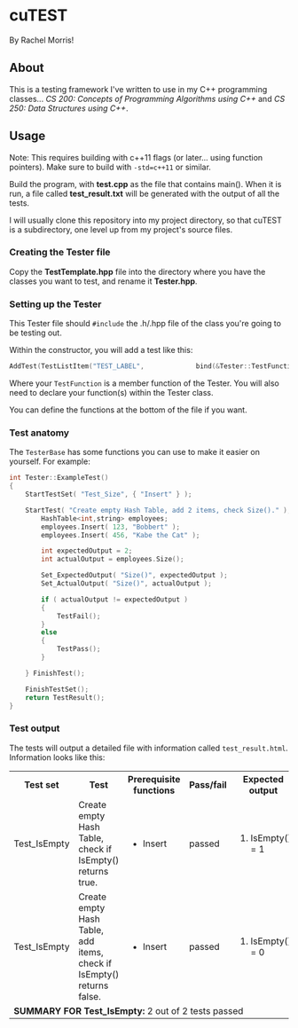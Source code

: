 # cuTEST

By Rachel Morris!

## About

This is a testing framework I've written to use in my C++ programming classes...
*CS 200: Concepts of Programming Algorithms using C++* and
*CS 250: Data Structures using C++*.

## Usage

Note: This requires building with c++11 flags (or later... using function pointers).
Make sure to build with ```-std=c++11``` or similar.

Build the program, with **test.cpp** as the file that contains main().
When it is run, a file called **test_result.txt** will be generated with
the output of all the tests.

I will usually clone this repository into my project directory,
so that cuTEST is a subdirectory, one level up from my project's source files.

### Creating the Tester file

Copy the **TestTemplate.hpp** file into the directory where you have
the classes you want to test, and rename it **Tester.hpp**.

### Setting up the Tester

This Tester file should ```#include``` the .h/.hpp file of the class you're
going to be testing out.

Within the constructor, you will add a test like this:

```c++
AddTest(TestListItem("TEST_LABEL",             bind(&Tester::TestFunction, this)));
```

Where your ```TestFunction``` is a member function of the Tester.
You will also need to declare your function(s) within the Tester class.

You can define the functions at the bottom of the file if you want.

### Test anatomy

The ```TesterBase``` has some functions you can use to make it easier on yourself.
For example:

```c++
int Tester::ExampleTest()
{
    StartTestSet( "Test_Size", { "Insert" } );

    StartTest( "Create empty Hash Table, add 2 items, check Size()." ); {
        HashTable<int,string> employees;
        employees.Insert( 123, "Bobbert" );
        employees.Insert( 456, "Kabe the Cat" );

        int expectedOutput = 2;
        int actualOutput = employees.Size();

        Set_ExpectedOutput( "Size()", expectedOutput );
        Set_ActualOutput( "Size()", actualOutput );

        if ( actualOutput != expectedOutput )
        {
            TestFail();
        }
        else
        {
            TestPass();
        }

    } FinishTest();

    FinishTestSet();
    return TestResult();
}
```

### Test output

The tests will output a detailed file with information called ```test_result.html```.
Information looks like this:

<table>
<tr>
<th class='col_set'> Test set </th>
<th class='col_test'> Test </th>
<th class='col_prereq'> Prerequisite <br> functions </th>
<th class='col_result'> Pass/fail </th>
<th class='col_expected'> Expected <br> output </th>
<th class='col_actual'> Actual <br> output </th>
<th class='col_comments'> Comments </th>
</tr>
<tr class='pass'>
<td class='test-set'>      Test_IsEmpty       </td>
<td class='test'>          Create empty Hash Table, check if IsEmpty() returns true.       </td>
<td class='prereq'>   <ul> <li>Insert</li> </ul> </td>
<td class='result'>        passed       </td>
<td class='expected'> <ol> <li>IsEmpty() = 1</li> </ol> </td>
<td class='actual'>   <ol> <li>IsEmpty() = 1</li> </ol> </td>
<td class='comments'> <ul>  </ul> </td>
</tr>
<tr class='pass'>
<td class='test-set'>      Test_IsEmpty       </td>
<td class='test'>          Create empty Hash Table, add items, check if IsEmpty() returns false.       </td>
<td class='prereq'>   <ul> <li>Insert</li> </ul> </td>
<td class='result'>        passed       </td>
<td class='expected'> <ol> <li>IsEmpty() = 0</li> </ol> </td>
<td class='actual'>   <ol> <li>IsEmpty() = 0</li> </ol> </td>
<td class='comments'> <ul>  </ul> </td>
</tr>
<tr class='summary'>
<td colspan='7' class='summary'>
<strong>SUMMARY FOR Test_IsEmpty:</strong>
2 out of 2 tests passed
</td>

<tr class='spacer'></tr>
</table>
